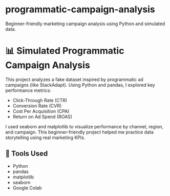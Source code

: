 # programmatic-campaign-analysis
Beginner-friendly marketing campaign analysis using Python and simulated data.
# 📊 Simulated Programmatic Campaign Analysis

This project analyzes a fake dataset inspired by programmatic ad campaigns (like StackAdapt). Using Python and pandas, I explored key performance metrics:

- Click-Through Rate (CTR)
- Conversion Rate (CVR)
- Cost Per Acquisition (CPA)
- Return on Ad Spend (ROAS)

I used seaborn and matplotlib to visualize performance by channel, region, and campaign. This beginner-friendly project helped me practice data storytelling using real marketing KPIs.

## 🔧 Tools Used
- Python
- pandas
- matplotlib
- seaborn
- Google Colab

